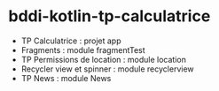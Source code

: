 # bddi-kotlin-tp-calculatrice

* TP Calculatrice : projet app
* Fragments : module fragmentTest
* TP Permissions de location : module location
* Recycler view et spinner : module recyclerview
* TP News : module News
